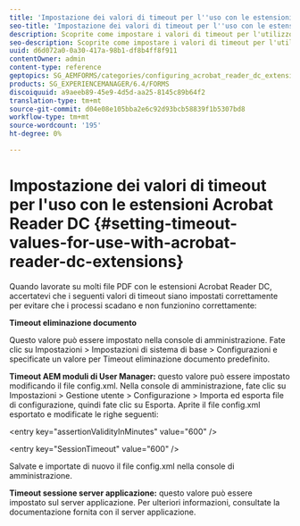 ```yaml
---
title: 'Impostazione dei valori di timeout per l''uso con le estensioni Acrobat Reader DC '
seo-title: 'Impostazione dei valori di timeout per l''uso con le estensioni Acrobat Reader DC '
description: Scoprite come impostare i valori di timeout per l'utilizzo con le estensioni Acrobat Reader DC.
seo-description: Scoprite come impostare i valori di timeout per l'utilizzo con le estensioni Acrobat Reader DC.
uuid: d6d072a0-0a30-417a-98b1-df8b4ff8f911
contentOwner: admin
content-type: reference
geptopics: SG_AEMFORMS/categories/configuring_acrobat_reader_dc_extensions
products: SG_EXPERIENCEMANAGER/6.4/FORMS
discoiquuid: a9aeeb89-45e9-4d5d-aa25-8145c89b64f2
translation-type: tm+mt
source-git-commit: d04e08e105bba2e6c92d93bcb58839f1b5307bd8
workflow-type: tm+mt
source-wordcount: '195'
ht-degree: 0%

---
```



# Impostazione dei valori di timeout per l&#39;uso con le estensioni Acrobat Reader DC {#setting-timeout-values-for-use-with-acrobat-reader-dc-extensions}

Quando lavorate su molti file PDF con le estensioni Acrobat Reader DC, accertatevi che i seguenti valori di timeout siano impostati correttamente per evitare che i processi scadano e non funzionino correttamente:

**Timeout eliminazione documento**

Questo valore può essere impostato nella console di amministrazione. Fate clic su Impostazioni > Impostazioni di sistema di base > Configurazioni e specificate un valore per Timeout eliminazione documento predefinito.

**Timeout AEM moduli di User Manager:** questo valore può essere impostato modificando il file config.xml. Nella console di amministrazione, fate clic su Impostazioni > Gestione utente > Configurazione > Importa ed esporta file di configurazione, quindi fate clic su Esporta. Aprite il file config.xml esportato e modificate le righe seguenti:

&lt;entry key=&quot;assertionValidityInMinutes&quot; value=&quot;600&quot; />

&lt;entry key=&quot;SessionTimeout&quot; value=&quot;600&quot; />

Salvate e importate di nuovo il file config.xml nella console di amministrazione.

**Timeout sessione server applicazione:** questo valore può essere impostato sul server applicazione. Per ulteriori informazioni, consultate la documentazione fornita con il server applicazione.
